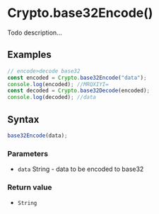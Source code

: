 # Crypto.base32Encode()
Todo description...

<!-- examples -->
## Examples

```js
// encode>decode base32const encoded = Crypto.base32Encode("data");console.log(encoded); //MRQXIYI=const decoded = Crypto.base32Decode(encoded);console.log(decoded); //data
```

<!-- examples -->

## Syntax

```js
base32Encode(data);
```

<!-- parameters -->
### Parameters

- `data` String - data to be encoded to base32

<!-- parameters -->

<!-- return -->
### Return value

- `String`

<!-- return -->

